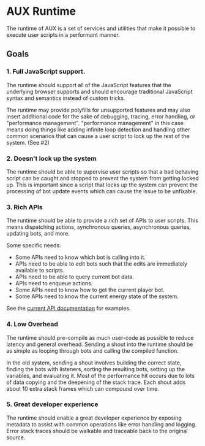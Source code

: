 # AUX Runtime

The runtime of AUX is a set of services and utilities that make it possible to execute user scripts in a performant manner.

## Goals

### 1. Full JavaScript support.

The runtime should support all of the JavaScript features that the underlying browser supports and should encourage traditional JavaScript syntax and semantics instead of custom tricks.

The runtime may provide polyfills for unsupported features and may also insert additional code for the sake of debugging, tracing, error handling, or "performance management". "performance management" in this case means doing things like adding infinite loop detection and handling other common scenarios that can cause a user script to lock up the rest of the system. (See #2)

### 2. Doesn't lock up the system

The runtime should be able to supervise user scripts so that a bad behaving script can be caught and stopped to prevent the system from getting locked up. This is important since a script that locks up the system can prevent the processing of bot update events which can cause the issue to be unfixable.

### 3. Rich APIs

The runtime should be able to provide a rich set of APIs to user scripts. This means dispatching actions, synchronous queries, asynchronous queries, updating bots, and more.

Some specific needs:

-   Some APIs need to know which bot is calling into it.
-   APIs need to be able to edit bots such that the edits are immediately available to scripts.
-   APIs need to be able to query current bot data.
-   APIs need to enqueue actions.
-   Some APIs need to know how to get the current player bot.
-   Some APIs need to know the current energy state of the system.

See the [current API documentation](https://docs.casualsimulation.com/docs/actions) for examples.

### 4. Low Overhead

The runtime should pre-compile as much user-code as possible to reduce latency and general overhead. Sending a shout into the runtime should be as simple as looping through bots and calling the compiled function.

In the old system, sending a shout involves building the correct state, finding the bots with listeners, sorting the resulting bots, setting up the variables, and evaluating it. Most of the performance hit occurs due to lots of data copying and the deepening of the stack trace. Each shout adds about 10 extra stack frames which can compound over time.

### 5. Great developer experience

The runtime should enable a great developer experience by exposing metadata to assist with common operations like error handling and logging. Error stack traces should be walkable and traceable back to the original source.
